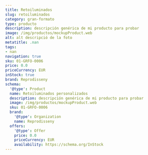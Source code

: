 ```yaml
---
title: Retoiluminados
slug: retoiluminados
category: gran-formato
type: producto
description: descripción genérica de mi producto para probar
image: /img/productos/mockupProduct.web
alt: alt descripció de la foto
metatitle: .nan
tags:
- nan
navigation: true
sku: 01-GRFO-0006
price: 0.0
priceCurrency: EUR
inStock: true
brand: Reprodisseny
schema:
  '@type': Product
  name: Retoiluminados personalizados
  description: descripción genérica de mi producto para probar
  image: /img/productos/mockupProduct.web
  sku: 01-GRFO-0006
  brand:
    '@type': Organization
    name: Reprodisseny
  offers:
    '@type': Offer
    price: 0.0
    priceCurrency: EUR
    availability: https://schema.org/InStock
---
```

